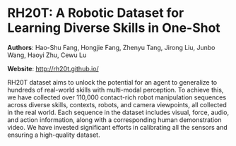 # RH20T: A Robotic Dataset for Learning Diverse Skills in One-Shot

**Authors**: Hao-Shu Fang, Hongjie Fang, Zhenyu Tang, Jirong Liu, Junbo Wang, Haoyi Zhu, Cewu Lu

**Website**: http://rh20t.github.io/

RH20T dataset aims to unlock the potential for an agent to generalize to hundreds of real-world skills with multi-modal perception. To achieve this, we have collected over 110,000 contact-rich robot manipulation sequences across diverse skills, contexts, robots, and camera viewpoints, all collected in the real world. Each sequence in the dataset includes visual, force, audio, and action information, along with a corresponding human demonstration video. We have invested significant efforts in calibrating all the sensors and ensuring a high-quality dataset. 

